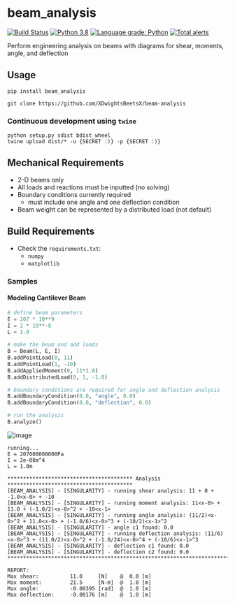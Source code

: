 # beam_analysis

[![Build Status](https://travis-ci.com/XDwightsBeetsX/beam-analysis.svg?token=ojR96vWaxNB8o4NF9oGN&branch=master)](https://travis-ci.com/XDwightsBeetsX/beam-analysis)
 [![Python 3.8](https://img.shields.io/badge/python-3.8-blue.svg)](https://www.python.org/downloads/release/python-380/)
[![Language grade: Python](https://img.shields.io/lgtm/grade/python/g/XDwightsBeetsX/beam-analysis.svg?logo=lgtm&logoWidth=18)](https://lgtm.com/projects/g/XDwightsBeetsX/beam-analysis/context:python)
[![Total alerts](https://img.shields.io/lgtm/alerts/g/XDwightsBeetsX/beam-analysis.svg?logo=lgtm&logoWidth=18)](https://lgtm.com/projects/g/XDwightsBeetsX/beam-analysis/alerts/)

Perform engineering analysis on beams with diagrams for shear, moments, angle, and deflection  

## Usage

```shell
pip install beam_analysis
```

```shell
git clone https://github.com/XDwightsBeetsX/beam-analysis
```

### Continuous development using `twine`

```shell
python setup.py sdist bdist_wheel
twine upload dist/* -u {SECRET :)} -p {SECRET :)}
```

## Mechanical Requirements

- 2-D beams only  
- All loads and reactions must be inputted (no solving)  
- Boundary conditions currently required
  - must include one angle and one deflection condition
- Beam weight can be represented by a distributed load (not default)

## Build Requirements

- Check the `requirements.txt`:
  - `numpy`
  - `matplotlib`

### Samples

#### Modeling Cantilever Beam

```python
# define beam parameters
E = 207 * 10**9
I = 2 * 10**-8
L = 1.0

# make the beam and add loads
B = Beam(L, E, I)
B.addPointLoad(0, 11)
B.addPointLoad(1, -10)
B.addAppliedMoment(0, 11*1.0)
B.addDistributedLoad(0, 1, -1.0)

# boundary conditions are required for angle and deflection analysis
B.addBoundaryCondition(0.0, "angle", 0.0)
B.addBoundaryCondition(0.0, "deflection", 0.0)

# run the analysis
B.analyze()
```
![image](https://user-images.githubusercontent.com/55027279/110195643-3ccd7980-7e04-11eb-8d6a-df83fc0e20db.png)
 
```shell
running...
E = 207000000000Pa
I = 2e-08m^4
L = 1.0m

**************************************** Analysis ****************************************
[BEAM_ANALYSIS] - [SINGULARITY] - running shear analysis: 11 + 0 + -1.0<x-0> + -10
[BEAM_ANALYSIS] - [SINGULARITY] - running moment analysis: 11<x-0> + 11.0 + (-1.0/2)<x-0>^2 + -10<x-1>
[BEAM_ANALYSIS] - [SINGULARITY] - running angle analysis: (11/2)<x-0>^2 + 11.0<x-0> + (-1.0/6)<x-0>^3 + (-10/2)<x-1>^2
[BEAM_ANALYSIS] - [SINGULARITY] - angle c1 found: 0.0
[BEAM_ANALYSIS] - [SINGULARITY] - running deflection analysis: (11/6)<x-0>^3 + (11.0/2)<x-0>^2 + (-1.0/24)<x-0>^4 + (-10/6)<x-1>^3
[BEAM_ANALYSIS] - [SINGULARITY] - deflection c1 found: 0.0
[BEAM_ANALYSIS] - [SINGULARITY] - deflection c2 found: 0.0
******************************************************************************************

REPORT:
Max shear:          11.0     [N]    @  0.0 [m]
Max moment:         21.5     [N-m]  @  1.0 [m]
Max angle:          -0.00395 [rad]  @  1.0 [m]
Max deflection:     -0.00176 [m]    @  1.0 [m]
```
